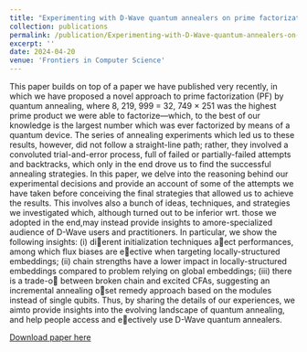 ```yaml
---
title: "Experimenting with D-Wave quantum annealers on prime factorization problems"
collection: publications
permalink: /publication/Experimenting-with-D-Wave-quantum-annealers-on-prime-factorization-problems
excerpt: ''
date: 2024-04-20
venue: 'Frontiers in Computer Science'
---
```

This paper builds on top of a paper we have published very recently, in which
we have proposed a novel approach to prime factorization (PF) by quantum
annealing, where 8, 219, 999 = 32, 749 × 251 was the highest prime product
we were able to factorize—which, to the best of our knowledge is the largest
number which was ever factorized by means of a quantum device. The series
of annealing experiments which led us to these results, however, did not follow
a straight-line path; rather, they involved a convoluted trial-and-error process,
full of failed or partially-failed attempts and backtracks, which only in the end
drove us to find the successful annealing strategies. In this paper, we delve into
the reasoning behind our experimental decisions and provide an account of
some of the attempts we have taken before conceiving the final strategies that
allowed us to achieve the results. This involves also a bunch of ideas, techniques,
and strategies we investigated which, although turned out to be inferior wrt.
those we adopted in the end,may instead provide insights to amore-specialized
audience of D-Wave users and practitioners. In particular, we show the following
insights: (i) di􀀀erent initialization techniques a􀀀ect performances, among which
flux biases are e􀀀ective when targeting locally-structured embeddings; (ii) chain
strengths have a lower impact in locally-structured embeddings compared to
problem relying on global embeddings; (iii) there is a trade-o􀀀 between broken
chain and excited CFAs, suggesting an incremental annealing o􀀀set remedy
approach based on the modules instead of single qubits. Thus, by sharing the
details of our experiences, we aimto provide insights into the evolving landscape
of quantum annealing, and help people access and e􀀀ectively use D-Wave
quantum annealers.

[Download paper here](http://academicpages.github.io/files/frontiers24.pdf)